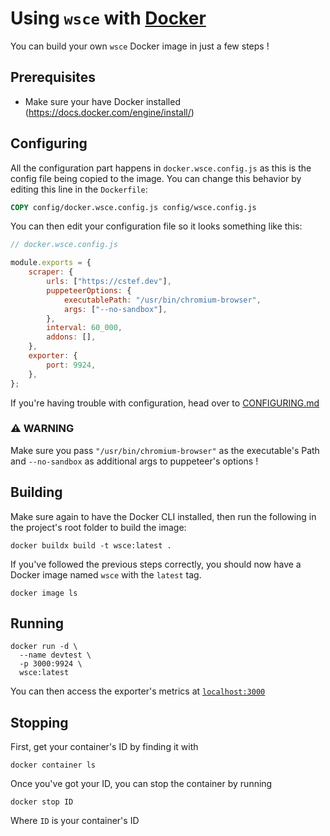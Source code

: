 # Using `wsce` with [Docker](https://docker.com)

You can build your own `wsce` Docker image in just a few steps !

## Prerequisites

- Make sure your have Docker installed (https://docs.docker.com/engine/install/)

## Configuring

All the configuration part happens in `docker.wsce.config.js` as this is the config file being copied to the image. You can change this behavior by editing this line in the `Dockerfile`:

```Dockerfile
COPY config/docker.wsce.config.js config/wsce.config.js
```

You can then edit your configuration file so it looks something like this:

```js
// docker.wsce.config.js

module.exports = {
    scraper: {
        urls: ["https://cstef.dev"],
        puppeteerOptions: { 
            executablePath: "/usr/bin/chromium-browser",
            args: ["--no-sandbox"],
        }, 
        interval: 60_000,
        addons: [],
    },
    exporter: {
        port: 9924,
    },
};
```
If you're having trouble with configuration, head over to [CONFIGURING.md](./CONFIGURING.md)

### :warning: WARNING
Make sure you pass `"/usr/bin/chromium-browser"` as the executable's Path and `--no-sandbox` as additional args to puppeteer's options !

## Building

Make sure again to have the Docker CLI installed, then run the following in the project's root folder to build the image:

```
docker buildx build -t wsce:latest .   
```

If you've followed the previous steps correctly, you should now have a Docker image named `wsce` with the `latest` tag.

```
docker image ls
```

## Running

```
docker run -d \                                                          
  --name devtest \
  -p 3000:9924 \
  wsce:latest
```

You can then access the exporter's metrics at [`localhost:3000`](http://localhost:3000)

## Stopping

First, get your container's ID by finding it with

```
docker container ls
```

Once you've got your ID, you can stop the container by running

```
docker stop ID
```
Where `ID` is your container's ID